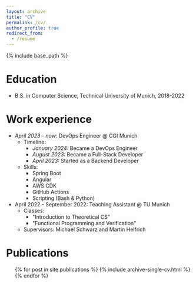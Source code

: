 ```yaml
---
layout: archive
title: "CV"
permalink: /cv/
author_profile: true
redirect_from:
  - /resume
---
```


{% include base_path %}

Education
======
* B.S. in Computer Science, Technical University of Munich, 2018-2022

Work experience
======
- *April 2023 - now*: DevOps Engineer @ CGI Munich
  - Timeline:
    - *January 2024:* Became a DevOps Engineer
    - *August 2023:* Became a Full-Stack Developer
    - *April 2023:* Started as a Backend Developer
  - Skills:
    - Spring Boot
    - Angular
    - AWS CDK
    - GitHub Actions
    - Scripting (Bash & Python)
- April 2022 - September 2022: Teaching Assistant @ TU Munich
  - Classes:
    - "Introduction to Theoretical CS"
    - "Functional Programming and Verification"
  - Supervisors: Michael Schwarz and Martin Helfrich

<!-- Skills -->
<!-- ====== -->
<!-- * Skill 1 -->

Publications
======
  <ul>{% for post in site.publications %}
    {% include archive-single-cv.html %}
  {% endfor %}</ul>
  

